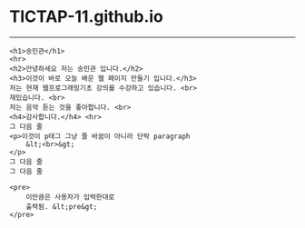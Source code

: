 # TICTAP-11.github.io

<!DOCTYPE html>
<html lang="en">
<head>
    <meta charset="UTF-8">
    <meta name="viewport" content="width=device-width, initial-scale=1.0">
    <title>송민관의 자기소개</title> <hr>
</head>
<body>

    <h1>송민관</h1>
    <hr>
    <h2>안녕하세요 저는 송민관 입니다.</h2>
    <h3>이것이 바로 오늘 배운 웹 페이지 만들기 입니다.</h3>
    저는 현재 웹프로그래밍기초 강의를 수강하고 있습니다. <br>
    재밌습니다. <br>
    저는 음악 듣는 것을 좋아합니다. <br>
    <h4>감사합니다.</h4> <hr>
    그 다음 줄
    <p>이것이 p태그 그냥 줄 바꿈이 아니라 단락 paragraph
        &lt;<br>&gt;
    </p>
    그 다음 줄
    그 다음 줄

    <pre>
        이만큼은 사용자가 입력한대로
        출력됨. &lt;pre&gt;
    </pre>
    
</body>
</html>

